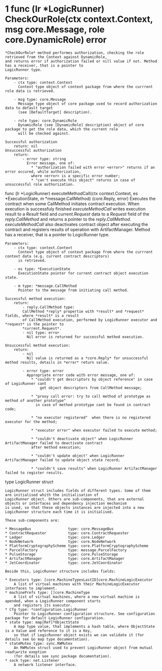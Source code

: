 # 1 func (lr *LogicRunner) CheckOurRole(ctx context.Context, msg core.Message, role core.DynamicRole) error

	*CheckOurRole* method performes authorization, checking the role retrieved from the Context against DynamicRole, 
	and returns error if authorization failed or nill value if not. Method has a receiver, that is a pointer to 
	LogicRunner type.

	Parameters:
		- ctx type: context.Context
		  Context type object of context package from where the currrent role data is retrieved.

		- msg type: core.Message
		  Message type object of core package used to record authorization data to default target 
		  (see [DefaultTarget] description).

		- role type: core.DynamicRole
		  DynamicRole (see [DynamicRole] description) object of core package to get the role data, which the current role 
		  will be checked against.

	Successful authorization
		return: nil
	Unsuccessful authorization
		return:
			- error type: string 
			  Error message, one of:
				* "authorization failed with error <error>" returns if an error occured, while authorization, 
				where <error> is a specific error number;
				* "can't execute this object" returns in case of unsuccessful role authorization.

func (lr *LogicRunner) executeMethodCall(ctx context.Context, es *ExecutionState, m *message.CallMethod) (core.Reply, error)
	Executes the contract when some CallMethod initiates contract execution. 
	When execution is successfuly finished *executeMethodCall* writes execution result to a *Result* field 
	and *current.Request* data to a *Request* field of the *reply.CallMethod* and returns a pointer to the 
	*reply.CallMethod*. *executeMethodCall* also deactivates contract object after executing the contract 
	and registers results of operation with ArtifactManager. Method has a receiver, that is a pointer to LogicRunner type.

	Parameters:
		- ctx type: context.Context
		  Context type object of context package from where the currrent context data (e.g. current contract descriptors) 
		  is retrieved.

		- es type: *ExecutionState
		  ExecutionState pointer for current contract object execution state.
		  
		- m type: *message.CallMethod
		  Pointer to the message from initiating call method. 

	Successful method execution:
		return: 
			- reply.CallMethod type:    
			CallMethod *reply* propertie with *result* and *request* fields, where *result* is a result 
			of CallMethod execution, performed by LogicRunner executor and *request* is the pointer to 
			*current.Request*.
			- nil type: error 
			  Nil error is returned for successful method execution.	
	
	Unsuccessful method execution:
		return:
			- nil 
			  Nil value is returned as a *core.Reply* for unsuccessful method results, details in *error* return value. 
			
			- error type: error 
			  Appropriate error code with error message, one of:
				* "couldn't get descriptors by object reference" in case of LogicRunner cant 
					get object descriptors from CallMethod message; 
		
				* "proxy call error: try to call method of prototype as method of another prototype" 
				  in case of method prototype cant be found in contract code;

				* "no executor registered"	when there is no registered executor for the method;

				* "executor error" when executor failed to execute method;
				
				* "couldn't deactivate object" when LogicRunner ArtifactManager failed to deactivate contract 
				after method execution; 
				
				* "couldn't update object" when LogicRunner ArtifactManager failed to update object state record;
				
				* "couldn't save results" when LogicRunner ArtifactManager failed to register results.


type LogicRunner struct

	LogicRunner struct includes fields of different types. Some of them are initialised whith the initialisation of 
	LogicRunner object. Others are sub-components, that are external objects or interfaces and dependency injection mechanism
	is used, so that these objects instances are injected into a new LogicRunner structure each time it is initialised.

	These sub-components are:

	* MessageBus                 type: core.MessageBus                 
	* ContractRequester          type: core.ContractRequester          
	* Ledger                     type: core.Ledger                     
	* NodeNetwork                type: core.NodeNetwork                
	* PlatformCryptographyScheme type: core.PlatformCryptographyScheme 
	* ParcelFactory              type: message.ParcelFactory           
	* PulseStorage               type: core.PulseStorage               
	* ArtifactManager            type: core.ArtifactManager            
	* JetCoordinator 			 type: core.JetCoordinator

	Beside this, LogicRunner structure includes fields:

	* Executors type: [core.MachineTypesLastID]core.MachineLogicExecutor
		A list of virtual machines with their MachineLogicExecutor interfaces to implement. 
	* machinePrefs type: []core.MachineType
		A list of virtual machines, where a new virtual machine is apended, when a LogicRunner component starts 
		and registers its executor.  
	* Cfg type: *configuration.LogicRunner
		Pointer to LogicRunner configuration structure. See configuration package for default LogicRunner configuration.
	* state type: map[Ref]*ObjectState
		A map type value, that implements a hash table, where ObjectState is a Value and reference to it is a Key,
		so that if LogicRunner object exists we can validate it (for details see Go map type documentation).
	* stateMutex type: sync.RWMutex
		An RWMutex struct used to prevent LogicRunner object from mutual read\write exeption 
		(for details see sync package documentation).  
	* sock type: net.Listener
		A network listener interface. 
	
